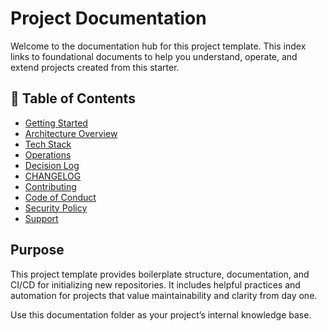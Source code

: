 # Project Documentation

Welcome to the documentation hub for this project template. This index links to foundational documents to help you understand, operate, and extend projects created from this starter.

## 📖 Table of Contents

- [Getting Started](getting-started.md)
- [Architecture Overview](architecture.md)
- [Tech Stack](stack.md)
- [Operations](operations.md)
- [Decision Log](decision-log.md)
- [CHANGELOG](../CHANGELOG.md)
- [Contributing](../CONTRIBUTING.md)
- [Code of Conduct](../CODE_OF_CONDUCT.md)
- [Security Policy](../.github/SECURITY.md)
- [Support](../.github/SUPPORT.md)

## Purpose

This project template provides boilerplate structure, documentation, and CI/CD for initializing new repositories. It includes helpful practices and automation for projects that value maintainability and clarity from day one.

Use this documentation folder as your project’s internal knowledge base.